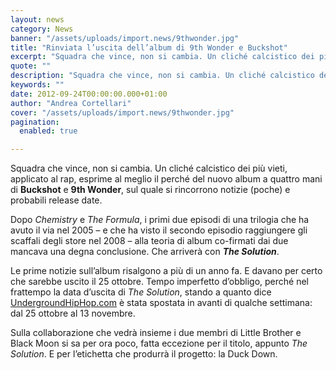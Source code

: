 ```yaml
---
layout: news
category: News
banner: "/assets/uploads/import.news/9thwonder.jpg"
title: "Rinviata l’uscita dell’album di 9th Wonder e Buckshot"
excerpt: "Squadra che vince, non si cambia. Un cliché calcistico dei più vieti, applicato al rap, esprime al meglio il perché del nuovo album a quattro mani di Buckshot e 9th Wonder, sul quale si rincorrono notizie (poche) e probabili release date. Dopo Chemistry e The Formula, i primi due episodi di una trilogia che ha [&hellip"
quote: ""
description: "Squadra che vince, non si cambia. Un cliché calcistico dei più vieti, applicato al rap, esprime al meglio il perché del nuovo album a quattro mani di Buckshot e 9th Wonder, sul quale si rincorrono notizie (poche) e probabili release date. Dopo Chemistry e The Formula, i primi due episodi di una trilogia che ha [&hellip"
keywords: ""
date: 2012-09-24T00:00:00.000+01:00
author: "Andrea Cortellari"
cover: "/assets/uploads/import.news/9thwonder.jpg"
pagination:
  enabled: true

---
```


Squadra che vince, non si cambia. Un cliché calcistico dei più vieti, applicato al rap, esprime al meglio il perché del nuovo album a quattro mani di **Buckshot** e **9th Wonder**, sul quale si rincorrono notizie (poche) e probabili release date.

Dopo _Chemistry_ e _The Formula_, i primi due episodi di una trilogia che ha avuto il via nel 2005 – e che ha visto il secondo episodio raggiungere gli scaffali degli store nel 2008 – alla teoria di album co-firmati dai due mancava una degna conclusione. Che arriverà con **_The Solution_**.

Le prime notizie sull’album risalgono a più di un anno fa. E davano per certo che sarebbe uscito il 25 ottobre. Tempo imperfetto d’obbligo, perché nel frattempo la data d’uscita di _The Solution_, stando a quanto dice [UndergroundHipHop.com](http://www.undergroundhiphop.com/9th-wonder-buckshot-the-solution/DDM2175CD/) è stata spostata in avanti di qualche settimana: dal 25 ottobre al 13 novembre.

Sulla collaborazione che vedrà insieme i due membri di Little Brother e Black Moon si sa per ora poco, fatta eccezione per il titolo, appunto _The Solution_. E per l’etichetta che produrrà il progetto: la Duck Down.